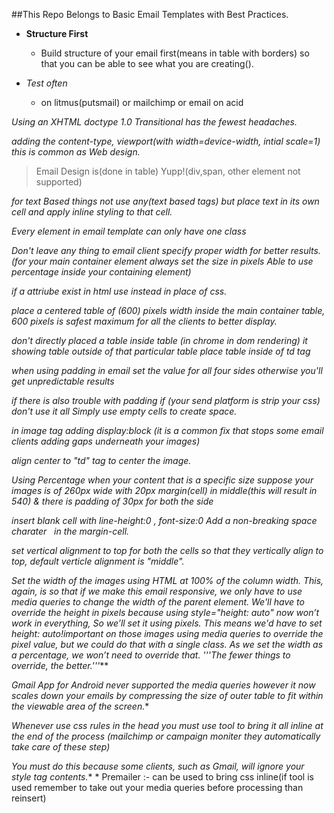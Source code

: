 ##This Repo Belongs to Basic Email Templates with Best Practices.

* **Structure First**
	* Build structure of your email first(means in table with borders) so that you can be able to see what you are creating().

* *Test often*
	* on litmus(putsmail) or mailchimp or email on acid


*Using an XHTML doctype 1.0 Transitional has the fewest headaches.*
	<!DOCTYPE html PUBLIC "-//W3C//DTD XHTML 1.0 Transitional//EN" "http://www.w3.org/TR/xhtml1/DTD/xhtml1-transitional.dtd">

*adding the content-type, viewport(with width=device-width, intial scale=1) this is common as Web design.*

> Email Design is(done in table) Yupp!(div,span, other element not supported)

*for text Based things not use any(text based tags) but place text in its own cell and apply inline styling to that cell.*

*Every element in email template can only have one class*

*Don't leave any thing to email client specify proper width for better results.(for your main container element always set the size in pixels Able to use percentage inside your containing element)*

*if a attriube exist in html use instead in place of css.*

*place a centered table of (600) pixels width inside the main container table, 600 pixels is safest maximum for all the clients to better display.*

*don't directly placed a table inside table (in chrome in dom rendering) it showing table outside of that particular table place table inside of td tag*

*when using padding in email set the value for all four sides otherwise you'll get unpredictable results*

*if there is also trouble with padding if (your send platform is strip your css) don't use it all Simply use empty cells to create space.*

*in image tag adding display:block (it is a common fix that stops some email clients adding gaps underneath your images)*

*align center to "td" tag to center the image.*

*Using Percentage when your content that is a specific size suppose your images is of 260px wide with 20px margin(cell) in middle(this will result in 540) & there is padding of 30px for both the side*

*insert blank cell with line-height:0 , font-size:0 Add a non-breaking space charater &nbsp; in the margin-cell.*

*set vertical alignment to top for both the cells so that they vertically align to top, default verticle alignment is "middle".*

*Set the width of the images using HTML at 100% of the column width. This, again, is so that if we make this email responsive, we only have to use media queries to change the width of the parent element. We'll have to override the height in pixels because using style="height: auto" now won’t work in everything, So we’ll set it using pixels. This means we'd have to set height: auto!important on those images using media queries to override the pixel value, but we could do that with a single class. As we set the width as a percentage, we won’t need to override that. '''The fewer things to override, the better.'''***

*Gmail App for Android never supported the media queries however it now scales down your emails by compressing the size of outer table to fit within the viewable area of the screen.**

*Whenever use css rules in the head you must use tool to bring it all inline at the end of the process (mailchimp or campaign moniter they automatically take care of these step)*

*You must do this because some clients, such as Gmail, will ignore your style tag contents.**
	* Premailer :- can be used to bring css inline(if tool is used remember to take out your media queries before processing than reinsert)